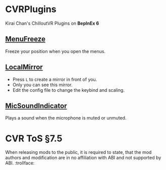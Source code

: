 # CVRPlugins
Kirai Chan's ChilloutVR Plugins on **BepInEx 6**

## [MenuFreeze](https://github.com/xKiraiChan/CVRPlugins/releases/latest/download/MenuFreeze.dll)
Freeze your position when you open the menus.

## [LocalMirror](https://github.com/xKiraiChan/CVRPlugins/releases/latest/download/LocalMirror.dll)
- Press `L` to create a mirror in front of you.
- Only you can see this mirror.
- Edit the config file to change the keybind and scaling.

## [MicSoundIndicator](https://github.com/xKiraiChan/CVRPlugins/releases/latest/download/MicSoundIndicator.dll)
Plays a sound when the microphone is muted or unmuted.

# CVR ToS §7.5
When releasing mods to the public, it is required to state, that the mod authors and modification are in no affiliation with ABI and not supported by ABI. :trollface:
